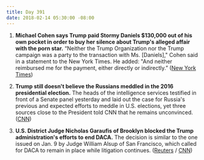 ```yaml
---
title: Day 391
date: 2018-02-14 05:30:00 -08:00
---
```


1. **Michael Cohen says Trump paid Stormy Daniels $130,000 out of his own pocket in order to buy her silence about Trump's alleged affair with the porn star.** “Neither the Trump Organization nor the Trump campaign was a party to the transaction with Ms. \[Daniels\]," Cohen said in a statement to the New York Times. He added: "And neither reimbursed me for the payment, either directly or indirectly.” ([New York Times](https://www.nytimes.com/2018/02/13/us/politics/stormy-daniels-michael-cohen-trump.html))

2. **Trump still doesn't believe the Russians meddled in the 2016 presidential election.** The heads of the intelligence services testified in front of a Senate panel yesterday and laid out the case for Russia's previous and expected efforts to meddle in U.S. elections, yet three sources close to the President told CNN that he remains unconvinced. ([CNN](https://www.cnn.com/2018/02/13/politics/trump-unconvinced-russia-meddled-election/index.html))

3. **U.S. District Judge Nicholas Garaufis of Brooklyn blocked the Trump administration's efforts to end DACA.** The decision is similar to the one issued on Jan. 9 by Judge William Alsup of San Francisco, which called for DACA to remain in place while litigation continues. ([Reuters](https://www.reuters.com/article/us-usa-immigration-ruling/second-u-s-judge-blocks-trump-administration-from-ending-daca-program-idUSKCN1FX2TJ) / [CNN](https://www.cnn.com/2018/02/13/politics/federal-judge-daca/index.html))